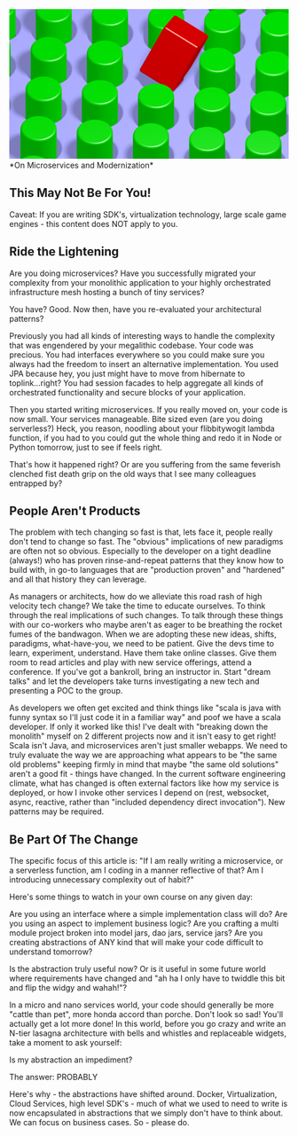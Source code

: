 <img src="../images/square-peg.png" />
*On Microservices and Modernization*

## This May Not Be For You!
Caveat: If you are writing SDK's, virtualization technology, large scale game engines - this content does NOT apply to you.

## Ride the Lightening
Are you doing microservices? Have you successfully migrated your complexity from your monolithic application to your highly orchestrated infrastructure mesh hosting a bunch of tiny services?

You have? Good. Now then, have you re-evaluated your architectural patterns?

Previously you had all kinds of interesting ways to handle the complexity that was engendered by your megalithic codebase. Your code was precious. You had interfaces everywhere so you could make sure you always had the freedom to insert an alternative implementation. You used JPA because hey, you just might have to move from hibernate to toplink...right? You had session facades to help aggregate all kinds of orchestrated functionality and secure blocks of your application.

Then you started writing microservices. If you really moved on, your code is now small. Your services manageable.  Bite sized even (are you doing serverless?) Heck, you reason, noodling about your flibbitywogit lambda function, if you had to you could gut the whole thing and redo it in Node or Python tomorrow, just to see if feels right.

That's how it happened right? Or are you suffering from the same feverish clenched fist death grip on the old ways that I see many colleagues entrapped by?

## People Aren't Products
The problem with tech changing so fast is that, lets face it, people really don't tend to change so fast. The "obvious" implications of new paradigms are often not so obvious. Especially to the developer on a tight deadline (always!) who has proven rinse-and-repeat patterns that they know how to build with, in go-to languages that are "production proven" and "hardened" and all that history they can leverage.

As managers or architects, how do we alleviate this road rash of high velocity tech change? We take the time to educate ourselves. To think through the real implications of such changes. To talk through these things with our co-workers who maybe aren't as eager to be breathing the rocket fumes of the bandwagon.  When we are adopting these new ideas, shifts, paradigms, what-have-you, we need to be patient. Give the devs time to learn, experiment, understand. Have them take online classes. Give them room to read articles and play with new service offerings, attend a conference. If you've got a bankroll, bring an instructor in. Start "dream talks" and let the developers take turns investigating a new tech and presenting a POC to the group.

As developers we often get excited and think things like "scala is java with funny syntax so I'll just code it in a familiar way" and poof we have a scala developer. If only it worked like this!  I've dealt with "breaking down the monolith" myself on 2 different projects now and it isn't easy to get right! Scala isn't Java, and microservices aren't just smaller webapps. We need to truly evaluate the way we are approaching what appears to be "the same old problems" keeping firmly in mind that maybe "the same old solutions" aren't a good fit - things have changed. In the current software engineering climate, what has changed is often external factors like how my service is deployed, or how I invoke other services I depend on (rest, websocket, async, reactive, rather than "included dependency direct invocation"). New patterns may be required.

## Be Part Of The Change
The specific focus of this article is: "If I am really writing a microservice, or a serverless function, am I coding in a manner reflective of that? Am I introducing unnecessary complexity out of habit?"

Here's some things to watch in your own course on any given day:

Are you using an interface where a simple implementation class will do?
Are you using an aspect to implement business logic?
Are you crafting a multi module project broken into model jars, dao jars, service jars?
Are you creating abstractions of ANY kind that will make your code difficult to understand tomorrow? 

Is the abstraction truly useful now? Or is it useful in some future world where requirements have changed and "ah ha I only have to twiddle this bit and flip the widgy and wahah!"?

In a micro and nano services world, your code should generally be more "cattle than pet", more honda accord than porche. Don't look so sad! You'll actually get a lot more done! In this world, before you go crazy and write an N-tier lasagna architecture with bells and whistles and replaceable widgets, take a moment to ask yourself:

Is my abstraction an impediment?

The answer: PROBABLY

Here's why - the abstractions have shifted around. Docker, Virtualization, Cloud Services, high level SDK's - much of what we used to need to write is now encapsulated in abstractions that we simply don't have to think about. We can focus on business cases. So - please do.






